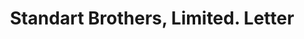 ---
doi: 10.7916/D8JT12F9
date_other: '1905'
date_other_textual: '1905'
form: correspondence
genre:
- Letters (correspondence)
name:
- Standart Brothers, Limited
object_in_context_url: https://biggert.cul.columbia.edu/items/view/ave_biggert_00621
subject_hierarchical_geographic:
- Detroit, Michigan, United States
subject_name:
- Standart Brothers, Limited
title: Standart Brothers, Limited. Letter
sort_title: Standart Brothers, Limited. Letter
call_number: ave_biggert_00621
coordinates:
- 42.331388888888895,-83.04583333333333
pid: ave_biggert_00621
identifiers: ave_biggert_00621
thumbnail: https://derivativo-2.library.columbia.edu/iiif/2/ldpd:343632/full/!256,256/0/native.jpg
permalink: /biggert/ave_biggert_00621/
layout: iiif-image-page
---